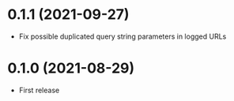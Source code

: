 # 0.1.1 (2021-09-27)

- Fix possible duplicated query string parameters in logged URLs

# 0.1.0 (2021-08-29)

- First release
